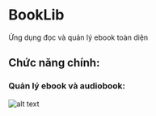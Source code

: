 # BookLib
 Ứng dụng đọc và quản lý ebook toàn diện
 
## Chức năng chính:
 
### Quản lý ebook và audiobook:

![alt text](https://raw.githubusercontent.com/dongnvsince1999/FolioReader-Android/master/folioreader/main.png)



 
 
 
 
 
 
 
 
 
 

